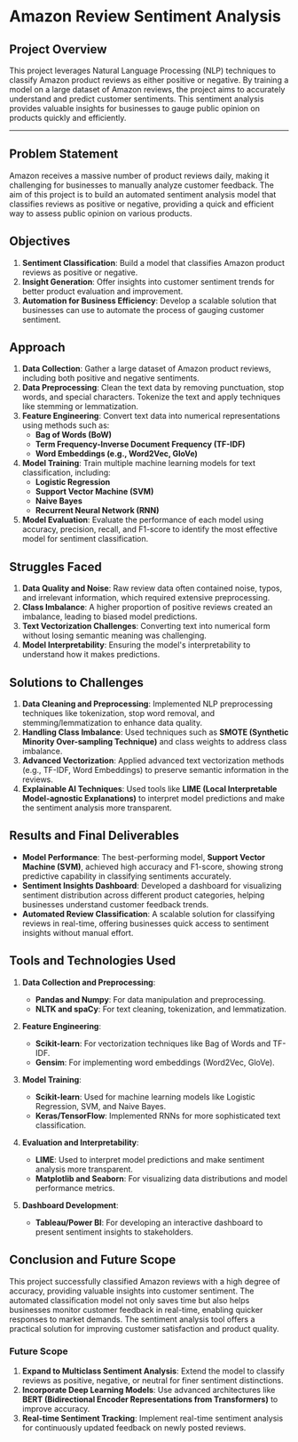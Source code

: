 # Amazon Review Sentiment Analysis

## Project Overview
This project leverages Natural Language Processing (NLP) techniques to classify Amazon product reviews as either positive or negative. By training a model on a large dataset of Amazon reviews, the project aims to accurately understand and predict customer sentiments. This sentiment analysis provides valuable insights for businesses to gauge public opinion on products quickly and efficiently.

---

## Problem Statement
Amazon receives a massive number of product reviews daily, making it challenging for businesses to manually analyze customer feedback. The aim of this project is to build an automated sentiment analysis model that classifies reviews as positive or negative, providing a quick and efficient way to assess public opinion on various products.

## Objectives
1. **Sentiment Classification**: Build a model that classifies Amazon product reviews as positive or negative.
2. **Insight Generation**: Offer insights into customer sentiment trends for better product evaluation and improvement.
3. **Automation for Business Efficiency**: Develop a scalable solution that businesses can use to automate the process of gauging customer sentiment.

## Approach
1. **Data Collection**: Gather a large dataset of Amazon product reviews, including both positive and negative sentiments.
2. **Data Preprocessing**: Clean the text data by removing punctuation, stop words, and special characters. Tokenize the text and apply techniques like stemming or lemmatization.
3. **Feature Engineering**: Convert text data into numerical representations using methods such as:
   - **Bag of Words (BoW)**
   - **Term Frequency-Inverse Document Frequency (TF-IDF)**
   - **Word Embeddings (e.g., Word2Vec, GloVe)**
4. **Model Training**: Train multiple machine learning models for text classification, including:
   - **Logistic Regression**
   - **Support Vector Machine (SVM)**
   - **Naive Bayes**
   - **Recurrent Neural Network (RNN)**
5. **Model Evaluation**: Evaluate the performance of each model using accuracy, precision, recall, and F1-score to identify the most effective model for sentiment classification.

## Struggles Faced
1. **Data Quality and Noise**: Raw review data often contained noise, typos, and irrelevant information, which required extensive preprocessing.
2. **Class Imbalance**: A higher proportion of positive reviews created an imbalance, leading to biased model predictions.
3. **Text Vectorization Challenges**: Converting text into numerical form without losing semantic meaning was challenging.
4. **Model Interpretability**: Ensuring the model's interpretability to understand how it makes predictions.

## Solutions to Challenges
1. **Data Cleaning and Preprocessing**: Implemented NLP preprocessing techniques like tokenization, stop word removal, and stemming/lemmatization to enhance data quality.
2. **Handling Class Imbalance**: Used techniques such as **SMOTE (Synthetic Minority Over-sampling Technique)** and class weights to address class imbalance.
3. **Advanced Vectorization**: Applied advanced text vectorization methods (e.g., TF-IDF, Word Embeddings) to preserve semantic information in the reviews.
4. **Explainable AI Techniques**: Used tools like **LIME (Local Interpretable Model-agnostic Explanations)** to interpret model predictions and make the sentiment analysis more transparent.

## Results and Final Deliverables
- **Model Performance**: The best-performing model, **Support Vector Machine (SVM)**, achieved high accuracy and F1-score, showing strong predictive capability in classifying sentiments accurately.
- **Sentiment Insights Dashboard**: Developed a dashboard for visualizing sentiment distribution across different product categories, helping businesses understand customer feedback trends.
- **Automated Review Classification**: A scalable solution for classifying reviews in real-time, offering businesses quick access to sentiment insights without manual effort.

## Tools and Technologies Used

1. **Data Collection and Preprocessing**:
   - **Pandas and Numpy**: For data manipulation and preprocessing.
   - **NLTK and spaCy**: For text cleaning, tokenization, and lemmatization.

2. **Feature Engineering**:
   - **Scikit-learn**: For vectorization techniques like Bag of Words and TF-IDF.
   - **Gensim**: For implementing word embeddings (Word2Vec, GloVe).

3. **Model Training**:
   - **Scikit-learn**: Used for machine learning models like Logistic Regression, SVM, and Naive Bayes.
   - **Keras/TensorFlow**: Implemented RNNs for more sophisticated text classification.

4. **Evaluation and Interpretability**:
   - **LIME**: Used to interpret model predictions and make sentiment analysis more transparent.
   - **Matplotlib and Seaborn**: For visualizing data distributions and model performance metrics.

5. **Dashboard Development**:
   - **Tableau/Power BI**: For developing an interactive dashboard to present sentiment insights to stakeholders.

## Conclusion and Future Scope
This project successfully classified Amazon reviews with a high degree of accuracy, providing valuable insights into customer sentiment. The automated classification model not only saves time but also helps businesses monitor customer feedback in real-time, enabling quicker responses to market demands. The sentiment analysis tool offers a practical solution for improving customer satisfaction and product quality.

### Future Scope
1. **Expand to Multiclass Sentiment Analysis**: Extend the model to classify reviews as positive, negative, or neutral for finer sentiment distinctions.
2. **Incorporate Deep Learning Models**: Use advanced architectures like **BERT (Bidirectional Encoder Representations from Transformers)** to improve accuracy.
3. **Real-time Sentiment Tracking**: Implement real-time sentiment analysis for continuously updated feedback on newly posted reviews.

